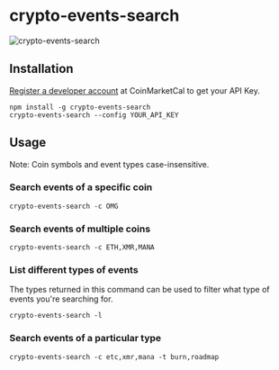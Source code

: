 # crypto-events-search

 ![crypto-events-search](https://i.imgur.com/OCkPZYu.png)

## Installation
  
[Register a developer account](https://coinmarketcal.com/en/developer/register) at CoinMarketCal to get your API Key.
```
npm install -g crypto-events-search
crypto-events-search --config YOUR_API_KEY
```
  
## Usage

Note: Coin symbols and event types case-insensitive.  
  
### Search events of a specific coin
```
crypto-events-search -c OMG
```  
  
  
### Search events of multiple coins
```
crypto-events-search -c ETH,XMR,MANA
```
  
  
### List different types of events
The types returned in this command can be used to filter what type of events you're searching for.  
```
crypto-events-search -l
```

### Search events of a particular type
```
crypto-events-search -c etc,xmr,mana -t burn,roadmap
```
